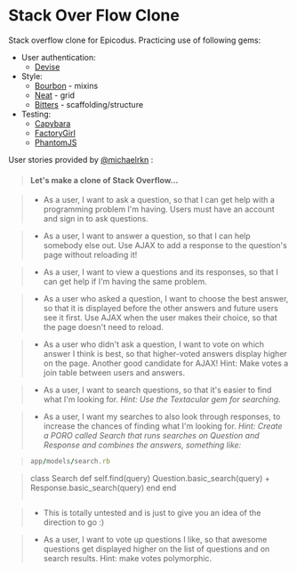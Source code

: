 Stack Over Flow Clone
=========

Stack overflow clone for Epicodus.
Practicing use of following gems:
- User authentication:
    * [Devise](https://github.com/plataformatec/devise)
- Style:
    * [Bourbon](https://github.com/thoughtbot/bourbon) - mixins
    * [Neat](https://github.com/thoughtbot/neat) - grid
    * [Bitters](https://github.com/thoughtbot/bitters) - scaffolding/structure
- Testing:
    * [Capybara](https://github.com/jnicklas/capybara)
    * [FactoryGirl](https://github.com/thoughtbot/factory_girl)
    * [PhantomJS](https://github.com/ariya/phantomjs)

User stories provided by [@michaelrkn](https://twitter.com/michaelrkn) :


> #### Let's make a clone of Stack Overflow...

> - As a user, I want to ask a question, so that I can get help with a programming problem I'm having. Users must have an account and sign in to ask questions.


> - As a user, I want to answer a question, so that I can help somebody else out. Use AJAX to add a response to the question's page without reloading it!


> - As a user, I want to view a questions and its responses, so that I can get help if I'm having the same problem.


> - As a user who asked a question, I want to choose the best answer, so that it is displayed before the other answers and future users see it first. Use AJAX when the user makes their choice, so that the page doesn't need to reload.


> - As a user who didn't ask a question, I want to vote on which answer I think is best, so that higher-voted answers display higher on the page. Another good candidate for AJAX! Hint: Make votes a join table between users and answers.


> - As a user, I want to search questions, so that it's easier to find what I'm looking for. *Hint: Use the Textacular gem for searching.*


> - As a user, I want my searches to also look through responses, to increase the chances of finding what I'm looking for. *Hint: Create a PORO called Search that runs searches on Question and Response and combines the answers, something like:*

> ```ruby
> app/models/search.rb

> class Search
>  def self.find(query)
>    Question.basic_search(query) + Response.basic_search(query)
>  end
> end
> ```


> * This is totally untested and is just to give you an idea of the direction to go :)


> * As a user, I want to vote up questions I like, so that awesome questions get displayed higher on the list of questions and on search results. Hint: make votes polymorphic.


